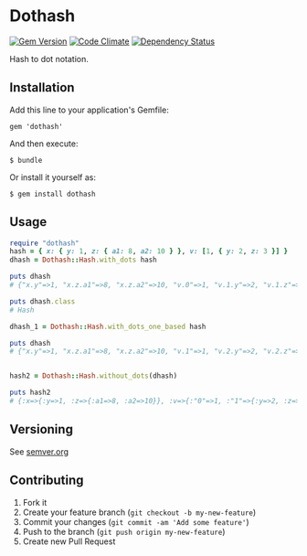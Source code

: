 # Dothash

[![Gem Version](https://badge.fury.io/rb/dothash.svg)](http://badge.fury.io/rb/dothash)
[![Code Climate](https://codeclimate.com/github/skopciewski/dothash/badges/gpa.svg)](https://codeclimate.com/github/skopciewski/dothash)
[![Dependency Status](https://gemnasium.com/badges/github.com/skopciewski/dothash.svg)](https://gemnasium.com/github.com/skopciewski/dothash)

Hash to dot notation.

## Installation

Add this line to your application's Gemfile:

    gem 'dothash'

And then execute:

    $ bundle

Or install it yourself as:

    $ gem install dothash

## Usage

```ruby
require "dothash"
hash = { x: { y: 1, z: { a1: 8, a2: 10 } }, v: [1, { y: 2, z: 3 }] }
dhash = Dothash::Hash.with_dots hash

puts dhash
# {"x.y"=>1, "x.z.a1"=>8, "x.z.a2"=>10, "v.0"=>1, "v.1.y"=>2, "v.1.z"=>3}

puts dhash.class
# Hash

dhash_1 = Dothash::Hash.with_dots_one_based hash

puts dhash
# {"x.y"=>1, "x.z.a1"=>8, "x.z.a2"=>10, "v.1"=>1, "v.2.y"=>2, "v.2.z"=>3}


hash2 = Dothash::Hash.without_dots(dhash)

puts hash2
# {:x=>{:y=>1, :z=>{:a1=>8, :a2=>10}}, :v=>{:"0"=>1, :"1"=>{:y=>2, :z=>3}}}
```

## Versioning

See [semver.org][semver]

## Contributing

1. Fork it
2. Create your feature branch (`git checkout -b my-new-feature`)
3. Commit your changes (`git commit -am 'Add some feature'`)
4. Push to the branch (`git push origin my-new-feature`)
5. Create new Pull Request

[semver]: http://semver.org/
